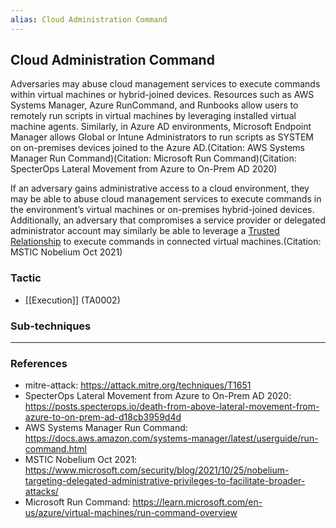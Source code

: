 ```yaml
---
alias: Cloud Administration Command
---
```


## Cloud Administration Command

Adversaries may abuse cloud management services to execute commands within virtual machines or hybrid-joined devices. Resources such as AWS Systems Manager, Azure RunCommand, and Runbooks allow users to remotely run scripts in virtual machines by leveraging installed virtual machine agents. Similarly, in Azure AD environments, Microsoft Endpoint Manager allows Global or Intune Administrators to run scripts as SYSTEM on on-premises devices joined to the Azure AD.(Citation: AWS Systems Manager Run Command)(Citation: Microsoft Run Command)(Citation: SpecterOps Lateral Movement from Azure to On-Prem AD 2020)

If an adversary gains administrative access to a cloud environment, they may be able to abuse cloud management services to execute commands in the environment’s virtual machines or on-premises hybrid-joined devices. Additionally, an adversary that compromises a service provider or delegated administrator account may similarly be able to leverage a [Trusted Relationship](https://attack.mitre.org/techniques/T1199) to execute commands in connected virtual machines.(Citation: MSTIC Nobelium Oct 2021)


### Tactic

- [[Execution]] (TA0002)

### Sub-techniques


---
### References

- mitre-attack: https://attack.mitre.org/techniques/T1651
- SpecterOps Lateral Movement from Azure to On-Prem AD 2020: https://posts.specterops.io/death-from-above-lateral-movement-from-azure-to-on-prem-ad-d18cb3959d4d
- AWS Systems Manager Run Command: https://docs.aws.amazon.com/systems-manager/latest/userguide/run-command.html
- MSTIC Nobelium Oct 2021: https://www.microsoft.com/security/blog/2021/10/25/nobelium-targeting-delegated-administrative-privileges-to-facilitate-broader-attacks/
- Microsoft Run Command: https://learn.microsoft.com/en-us/azure/virtual-machines/run-command-overview
